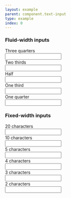 ```yaml
---
layout: example
parent: component.text-input
type: example
index: 0
---
```


<h3>Fluid-width inputs</h3>

<div>
<label class="ds_label" for="textinput-75p">Three quarters</label><br />
<input class="ds_input  ds_input--fluid-three-quarters" type="text" id="textinput-75p" />
</div>

<div>
<label class="ds_label" for="textinput-67p">Two thirds</label><br />
<input class="ds_input  ds_input--fluid-two-thirds" type="text" id="textinput-67p" />
</div>

<div>
<label class="ds_label" for="textinput-50p">Half</label><br />
<input class="ds_input  ds_input--fluid-half" type="text" id="textinput-50p" />
</div>

<div>
<label class="ds_label" for="textinput-33p">One third</label><br />
<input class="ds_input  ds_input--fluid-one-third" type="text" id="textinput-33p" />
</div>

<div>
<label class="ds_label" for="textinput-25p">One quarter</label><br />
<input class="ds_input  ds_input--fluid-one-quarter" type="text" id="textinput-25p" />
</div>

<h3>Fixed-width inputs</h3>

<div>
<label class="ds_label" for="textinput-20">20 characters</label><br />
<input class="ds_input  ds_input--fixed-20" type="text" id="textinput-20" />
</div>

<div>
<label class="ds_label" for="textinput-10">10 characters</label><br />
<input class="ds_input  ds_input--fixed-10" type="text" id="textinput-10" />
</div>

<div>
<label class="ds_label" for="textinput-5">5 characters</label><br />
<input class="ds_input  ds_input--fixed-5" type="text" id="textinput-5" />
</div>

<div>
<label class="ds_label" for="textinput-4">4 characters</label><br />
<input class="ds_input  ds_input--fixed-4" type="text" id="textinput-4" />
</div>

<div>
<label class="ds_label" for="textinput-3">3 characters</label><br />
<input class="ds_input  ds_input--fixed-3" type="text" id="textinput-3" />
</div>

<div>
<label class="ds_label" for="textinput-2">2 characters</label><br />
<input class="ds_input  ds_input--fixed-2" type="text" id="textinput-2" />
</div>
